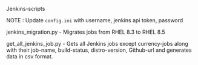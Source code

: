 Jenkins-scripts

NOTE : Update `config.ini` with username, jenkins api token, password

jenkins_migration.py - Migrates jobs from RHEL 8.3 to RHEL 8.5

get_all_jenkins_job.py - Gets all Jenkins jobs except currency-jobs along with their job-name, build-status, distro-version, Github-url and generates data in csv format.
